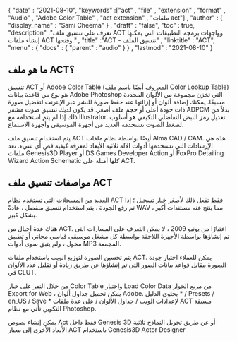 {
  "date" : "2021-08-10",
  "keywords" :["act" , "file" , "extension" , "format" , "Audio" , "Adobe Color Table" , "act extension" , "ملفات act"] ,
  "author" : {
    "display_name" : "Sami Cheema"
} ,
  "draft" : "false",
  "toc" : true,
  "description" :"تعرف على تنسيق ملف ACT وواجهات برمجة التطبيقات التي يمكنها إنشاء ملفات ACT وفتحها." ,
  "title" :"ACT - تنسيق الملف" ,
  "linktitle" : "ACT",
  "menu" : {
    "docs" : {
      "parent" : "audio"
}
} ,
  "lastmod" : "2021-08-10"
}

## ما هو ملف ACT؟ ##

تنسيق ACT أو Adobe Color Table (المعروف أيضًا باسم ملف Color Lookup Table) هو نوع من قاعدة بيانات Adobe Photoshop التي تخزن مجموعة من الألوان المحددة مسبقًا. يمكنك إضافة ألوان أو إزالتها عند حفظ صورة للنشر عبر الإنترنت لتفضيل صورة ذات جودة أعلى أو حجم ملف أصغر. قد يكون لديك تنسيق صوت مشفر ADPCM بدلاً من ذلك إذا لم يتم استخدامه مع Illustrator. تعديل رمز النبض التفاضلي التكيفي هو أسلوب لضغط الصوت تستخدمه العديد من أجهزة الموسيقى وأجهزة الاستماع.

يتم استخدام تنسيق ملف ACT أيضًا بواسطة نظام ملفات Alma CAD / CAM. هذه هي الإرشادات التي تستخدمها أدوات الآلة ثلاثية الأبعاد لمعرفة كيفية قص أي شيء. تعد ملفات Genesis3D Player أو DS Games Developer Action أو FoxPro Detailing Wizard Action Schematic كلها أمثلة على ACT.

## مواصفات تنسيق ملف ACT

العديد من المسجلات التي تستخدم نظام ACT فقط تفعل ذلك لأصغر خيار تسجيل ؛ إذا تم رفع الجودة ، يتم استخدام تنسيق منفصل ، عادةً WAV ، مما ينتج عنه مستندات أكبر بشكل كبير.

هناك عدة أجيال من ACT. اعتبارًا من يونيو 2009 ، لا يمكن التعرف على المسارات التي تم إنشاؤها بواسطة الأجهزة اللاحقة بواسطة كل مشغل موسيقى قياسي مجاني أو تطبيق محول ، ولم يتبق سوى أدوات MP3 المجمعة.

يتم تحسين الصورة لتوزيع الويب باستخدام ملفات ACT. يمكن للعملاء اختبار جودة الصورة مقابل قواعد بيانات الصور التي تم إنشاؤها عن طريق زيادة أو تقليل عدد الألوان في CLUT.

من خلال النقر على خيار Color Table واختيار Load Color Data من مربع الحوار Export for Web ، يمكن تحميل جداول ألوان Adobe. يحتوي الدليل * / Presets / en_US / Save * لإعدادات الويب / جداول الألوان / على عدة ملفات ACT مسبقة التكوين تأتي مع نظام Photoshop.

يمكن إنشاء نصوص Act فقط داخل Genesis 3D أو عن طريق تحويل النماذج ثلاثية الأبعاد الأخرى إلى معيار ACT باستخدام Genesis3D Actor Designer

